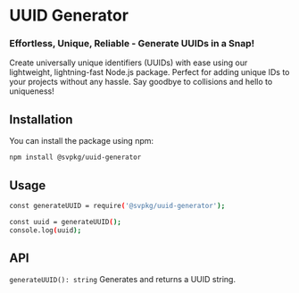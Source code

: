 # UUID Generator

### Effortless, Unique, Reliable - Generate UUIDs in a Snap!

Create universally unique identifiers (UUIDs) with ease using our lightweight, lightning-fast Node.js package. Perfect for adding unique IDs to your projects without any hassle. Say goodbye to collisions and hello to uniqueness!

## Installation

You can install the package using npm:

```bash
npm install @svpkg/uuid-generator
```


## Usage
```bash
const generateUUID = require('@svpkg/uuid-generator');

const uuid = generateUUID();
console.log(uuid);
```

## API
`generateUUID(): string`
Generates and returns a UUID string.

